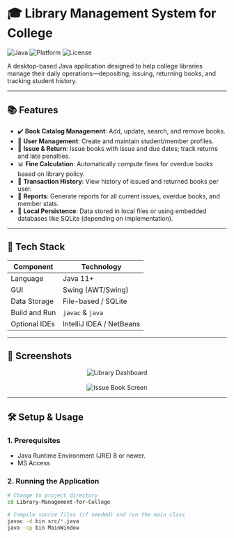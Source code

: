 # 🎓 Library Management System for College

![Java](https://img.shields.io/badge/Built%20With-Java-brightgreen?logo=java)
![Platform](https://img.shields.io/badge/Platform-Cross--Platform-lightgrey)
![License](https://img.shields.io/github/license/greatvaibhaw/Library-Management-for-College)

A desktop-based Java application designed to help college libraries manage their daily operations—depositing, issuing, returning books, and tracking student history.

---

## 📚 Features

- ✔️ **Book Catalog Management**: Add, update, search, and remove books.
- 👤 **User Management**: Create and maintain student/member profiles.
- 🔄 **Issue & Return**: Issue books with issue and due dates; track returns and late penalties.
- 📊 **Fine Calculation**: Automatically compute fines for overdue books based on library policy.
- 📝 **Transaction History**: View history of issued and returned books per user.
- 📄 **Reports**: Generate reports for all current issues, overdue books, and member stats.
- 💾 **Local Persistence**: Data stored in local files or using embedded databases like SQLite (depending on implementation).

---

## 🧰 Tech Stack

| Component             | Technology          |
|-----------------------|---------------------|
| Language              | Java 11+            |
| GUI                   | Swing (AWT/Swing)   |
| Data Storage          | File-based / SQLite |
| Build and Run         | `javac` & `java`    |
| Optional IDEs         | IntelliJ IDEA / NetBeans |

---

## 📸 Screenshots

<p align="center">
  <img src="https://via.placeholder.com/500x250?text=Library+Dashboard" alt="Library Dashboard"/>
  <br/><br/>
  <img src="https://via.placeholder.com/500x250?text=Issue+Book+Screen" alt="Issue Book Screen"/>
</p>

---

## 🛠 Setup & Usage

### 1. Prerequisites
- Java Runtime Environment (JRE) 8 or newer.
- MS Access

### 2. Running the Application

```bash
# Change to project directory
cd Library-Management-for-College

# Compile source files (if needed) and run the main class
javac -d bin src/*.java
java -cp bin MainWindow
